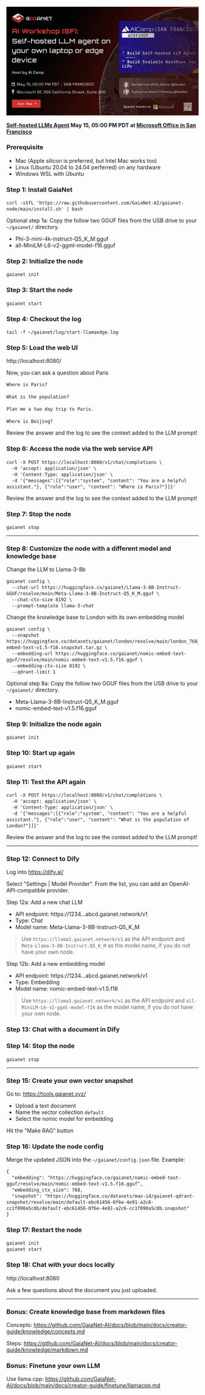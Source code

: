 ![Poster](poster.jpg)

**[Self-hosted LLMs Agent](https://www.aicamp.ai/event/eventdetails/W2024051517) May 15, 05:00 PM PDT at [Microsoft Office in San Francisco](https://g.co/kgs/umjhCnJ)**

### Prerequisite

* Mac (Apple silicon is preferred, but Intel Mac works too)
* Linux (Ubuntu 20.04 to 24.04 perferred) on any hardware
* Windows WSL with Ubuntu

### Step 1: Install GaiaNet

```
curl -sSfL 'https://raw.githubusercontent.com/GaiaNet-AI/gaianet-node/main/install.sh' | bash
```

Optional step 1a: Copy the follow two GGUF files from the USB drive to your `~/gaianet/` directory.

* Phi-3-mini-4k-instruct-Q5_K_M.gguf
* all-MiniLM-L6-v2-ggml-model-f16.gguf

### Step 2: Initialize the node

```
gaianet init
```

### Step 3: Start the node

```
gaianet start
```

### Step 4: Checkout the log

```
tail -f ~/gaianet/log/start-llamaedge.log
```

### Step 5: Load the web UI

http://localhost:8080/

Now, you can ask a question about Paris

```
Where is Paris?

What is the population?

Plan me a two day trip to Paris.

Where is Beijing?
```

Review the answer and the log to see the context added to the LLM prompt!

### Step 6: Access the node via the web service API

```
curl -X POST https://localhost:8080/v1/chat/completions \
  -H 'accept: application/json' \
  -H 'Content-Type: application/json' \
  -d '{"messages":[{"role":"system", "content": "You are a helpful assistant."}, {"role":"user", "content": "Where is Paris?"}]}'
```

Review the answer and the log to see the context added to the LLM prompt!

### Step 7: Stop the node

```
gaianet stop
```

---

### Step 8: Customize the node with a different model and knowledge base

Change the LLM to Llama-3-8b

```
gaianet config \
  --chat-url https://huggingface.co/gaianet/Llama-3-8B-Instruct-GGUF/resolve/main/Meta-Llama-3-8B-Instruct-Q5_K_M.gguf \
  --chat-ctx-size 8192 \
  --prompt-template llama-3-chat
```

Change the knowledge base to London with its own embedding model

```
gaianet config \
  --snapshot https://huggingface.co/datasets/gaianet/london/resolve/main/london_768_nomic-embed-text-v1.5-f16.snapshot.tar.gz \
  --embedding-url https://huggingface.co/gaianet/nomic-embed-text-gguf/resolve/main/nomic-embed-text-v1.5.f16.gguf \
  --embedding-ctx-size 8192 \
  --qdrant-limit 1
```

Optional step 8a: Copy the follow two GGUF files from the USB drive to your `~/gaianet/` directory.

* Meta-Llama-3-8B-Instruct-Q5_K_M.gguf
* nomic-embed-text-v1.5.f16.gguf

### Step 9: Initialize the node again

```
gaianet init
```

### Step 10: Start up again

```
gaianet start
```

### Step 11: Test the API again

```
curl -X POST https://localhost:8080/v1/chat/completions \
  -H 'accept: application/json' \
  -H 'Content-Type: application/json' \
  -d '{"messages":[{"role":"system", "content": "You are a helpful assistant."}, {"role":"user", "content": "What is the population of London?"}]}'
```

Review the answer and the log to see the context added to the LLM prompt!

---

### Step 12: Connect to Dify

Log into https://dify.ai/

Select "Settings | Model Provider". From the list, you can add an OpenAI-API-compatible provider.

Step 12a: Add a new chat LLM

* API endpoint: https://1234...abcd.gaianet.network/v1
* Type: Chat
* Model name: Meta-Llama-3-8B-Instruct-Q5_K_M

> Use `https://llama3.gaianet.network/v1` as the API endpoint and `Meta-Llama-3-8B-Instruct.Q5_K_M` as the model name, if you do not have your own node.

Step 12b: Add a new embedding model

* API endpoint: https://1234...abcd.gaianet.network/v1
* Type: Embedding
* Model name: nomic-embed-text-v1.5.f16

> Use `https://llama3.gaianet.network/v1` as the API endpoint and `all-MiniLM-L6-v2-ggml-model-f16` as the model name, if you do not have your own node.

### Step 13: Chat with a document in Dify

### Step 14: Stop the node

```
gaianet stop
```

---

### Step 15: Create your own vector snapshot

Go to: https://tools.gaianet.xyz/

* Upload a text document
* Name the vector collection `default`
* Select the nomic model for embedding

Hit the "Make RAG" button

### Step 16: Update the node config

Merge the updated JSON into the `~/gaianet/config.json` file. Example:

```
{
  "embedding": "https://huggingface.co/gaianet/nomic-embed-text-gguf/resolve/main/nomic-embed-text-v1.5.f16.gguf",
  "embedding_ctx_size": 768,
  "snapshot": "https://huggingface.co/datasets/max-id/gaianet-qdrant-snapshot/resolve/main/default-ebc61456-0f6e-4e91-a2c6-cc1f090a5c0b/default-ebc61456-0f6e-4e91-a2c6-cc1f090a5c0b.snapshot"
}
```

### Step 17: Restart the node

```
gaianet init
gaianet start
```

### Step 18: Chat with your docs locally

http://localhost:8080

Ask a few questions about the document you just uploaded.

---

### Bonus: Create knowledge base from markdown files

Concepts: https://github.com/GaiaNet-AI/docs/blob/main/docs/creator-guide/knowledge/concepts.md

Steps: https://github.com/GaiaNet-AI/docs/blob/main/docs/creator-guide/knowledge/markdown.md

### Bonus: Finetune your own LLM

Use llama.cpp: https://github.com/GaiaNet-AI/docs/blob/main/docs/creator-guide/finetune/llamacpp.md
